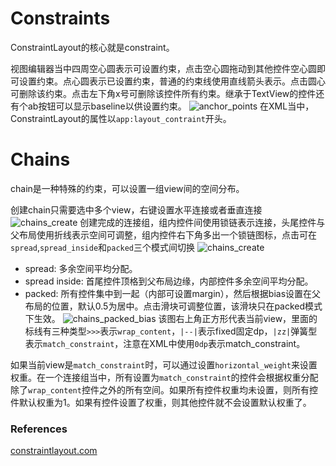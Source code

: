 # Constraints
ConstraintLayout的核心就是constraint。

视图编辑器当中四周空心圆表示可设置约束，点击空心圆拖动到其他控件空心圆即可设置约束。点心圆表示已设置约束，普通的约束线使用直线箭头表示。点击圆心可删除该约束。点击左下角x号可删除该控件所有约束。继承于TextView的控件还有个ab按钮可以显示baseline以供设置约束。
![anchor_points](https://constraintlayout.com/assets/images/basics/anchor_points.png)
在XML当中，ConstraintLayout的属性以`app:layout_contraint`开头。
# Chains
chain是一种特殊的约束，可以设置一组view间的空间分布。

创建chain只需要选中多个view，右键设置水平连接或者垂直连接
![chains_create](https://constraintlayout.com/assets/images/basics/chains_create.gif)
创建完成的连接组，组内控件间使用锁链表示连接，头尾控件与父布局使用折线表示空间可调整，组内控件右下角多出一个锁链图标，点击可在`spread`,`spread_inside`和`packed`三个模式间切换
![chains_create](https://constraintlayout.com/assets/images/basics/chains_create.png)
- spread: 多余空间平均分配。
- spread inside: 首尾控件顶格到父布局边缘，内部控件多余空间平均分配。
- packed: 所有控件集中到一起（内部可设置margin），然后根据bias设置在父布局的位置，默认0.5为居中。点击滑块可调整位置，该滑块只在packed模式下生效。
![chains_packed_bias](https://constraintlayout.com/assets/images/basics/chains_packed_bias.gif)
该图右上角正方形代表当前view，里面的标线有三种类型`>>>`表示`wrap_content`，`|--|`表示fixed固定dp，`|zz|`弹簧型表示`match_constraint`，注意在XML中使用`0dp`表示match_constraint。

如果当前view是`match_constraint`时，可以通过设置`horizontal_weight`来设置权重。在一个连接组当中，所有设置为`match_constraint`的控件会根据权重分配除了`wrap_content`控件之外的所有空间。如果所有控件权重均未设置，则所有控件默认权重为1。如果有控件设置了权重，则其他控件就不会设置默认权重了。
### References
[constraintlayout.com](https://constraintlayout.com)
